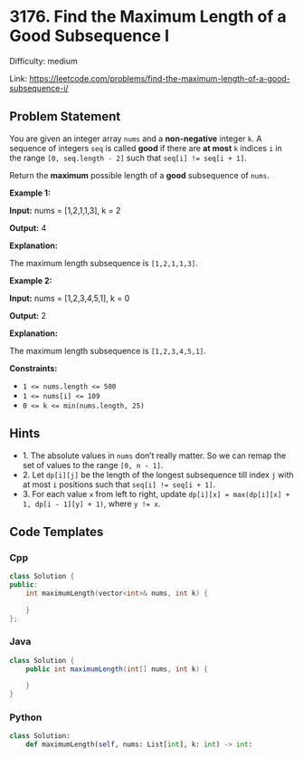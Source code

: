 # 3176. Find the Maximum Length of a Good Subsequence I

Difficulty: medium

Link: https://leetcode.com/problems/find-the-maximum-length-of-a-good-subsequence-i/

## Problem Statement

You are given an integer array `nums` and a **non\-negative** integer `k`. A sequence of integers `seq` is called **good** if there are **at most** `k` indices `i` in the range `[0, seq.length - 2]` such that `seq[i] != seq[i + 1]`.

Return the **maximum** possible length of a **good** subsequence of `nums`.

**Example 1:**

**Input:** nums \= \[1,2,1,1,3], k \= 2

**Output:** 4

**Explanation:**

The maximum length subsequence is `[1,2,1,1,3]`.

**Example 2:**

**Input:** nums \= \[1,2,3,4,5,1], k \= 0

**Output:** 2

**Explanation:**

The maximum length subsequence is `[1,2,3,4,5,1]`.

**Constraints:**

* `1 <= nums.length <= 500`
* `1 <= nums[i] <= 109`
* `0 <= k <= min(nums.length, 25)`

## Hints

- 1\. The absolute values in `nums` don’t really matter. So we can remap the set of values to the range `[0, n - 1]`.
- 2\. Let `dp[i][j]` be the length of the longest subsequence till index `j` with at most `i` positions such that `seq[i] != seq[i + 1]`.
- 3\. For each value `x` from left to right, update `dp[i][x] = max(dp[i][x] + 1, dp[i - 1][y] + 1)`, where `y != x`.

## Code Templates

### Cpp
```cpp
class Solution {
public:
    int maximumLength(vector<int>& nums, int k) {
        
    }
};
```

### Java
```java
class Solution {
    public int maximumLength(int[] nums, int k) {
        
    }
}
```

### Python
```python
class Solution:
    def maximumLength(self, nums: List[int], k: int) -> int:
        
```

